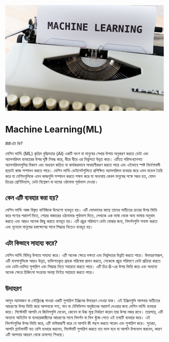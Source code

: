 ![Machine Learning Preview](../../assets/machine_learning_preview.jpg)

# Machine Learning(ML)

##এটা কি?

মেশিন লার্নিং (ML) কৃত্রিম বুদ্ধিমত্তার (AI) একটি অংশ যা মানুষের শেখার উপায় অনুকরণ করতে ডেটা এবং অ্যালগরিদম ব্যবহারের উপর দৃষ্টি নিবদ্ধ করে, ধীরে ধীরে এর নির্ভুলতা উন্নত করে। এটিতে পরিসংখ্যানগত অ্যালগরিদমগুলির বিকাশ এবং অধ্যয়ন জড়িত যা কার্যকরভাবে সাধারণীকরণ করতে পারে এবং এইভাবে স্পষ্ট নির্দেশাবলী ছাড়াই কাজ সম্পাদন করতে পারে। মেশিন লার্নিং ডেটাসেটগুলিতে প্রশিক্ষিত অ্যালগরিদম ব্যবহার করে এমন মডেল তৈরি করে যা মেশিনগুলিকে এমন কাজগুলি সম্পাদন করতে সক্ষম করে যা অন্যথায় কেবল মানুষের পক্ষে সম্ভব হত, যেমন চিত্রের শ্রেণিবিন্যাস, ডেটা বিশ্লেষণ বা দামের ওঠানামা পূর্বাভাস দেওয়া।

## কেন এটি ব্যবহার করা হয়?

মেশিন লার্নিং আজ বিস্তৃত বাণিজ্যিক উদ্দেশ্যে ব্যবহৃত হয়। এটি ভোক্তাদের কাছে তাদের অতীতের ক্রয়ের উপর ভিত্তি করে পণ্যের পরামর্শ দিতে, শেয়ার বাজারের ওঠানামার পূর্বাভাস দিতে, লেখাকে এক ভাষা থেকে অন্য ভাষায় অনুবাদ করতে এবং আরও অনেক কিছু করতে ব্যবহৃত হয়। এটি প্রচুর পরিমাণে ডেটা বোঝার জন্য, নিদর্শনগুলি শনাক্ত করতে এবং ন্যূনতম মানুষের হস্তক্ষেপের সাথে সিদ্ধান্ত নিতেও ব্যবহৃত হয়।

## এটা কিভাবে সাহায্য করে?

মেশিন লার্নিং বিভিন্ন উপায়ে সাহায্য করে। এটি অনেক ক্ষেত্রে দক্ষতা এবং নির্ভুলতার উন্নতি করতে পারে। উদাহরণস্বরূপ, এটি ব্যবসাগুলিকে আরও উন্নত, ব্যক্তিগতকৃত গ্রাহক পরিষেবা প্রদান করতে, সেকেন্ডে প্রচুর পরিমাণে ডেটা প্রক্রিয়া করতে এবং ডেটা-চালিত সুপারিশ এবং সিদ্ধান্ত নিতে সহায়তা করতে পারে। এটি চিত্র 6-এর উপর ভিত্তি করে এবং অন্যান্য অনেক ক্ষেত্রে চিকিৎসা সংক্রান্ত অবস্থা নির্ণয়ে সহায়তা করতে পারে।

## উদাহরণ

আসুন অ্যামাজন বা নেটফ্লিক্সে পাওয়া একটি সুপারিশ ইঞ্জিনের উদাহরণ নেওয়া যাক। এই ইঞ্জিনগুলি আপনার অতীতের আচরণের উপর ভিত্তি করে আপনাকে পণ্য, গান বা টেলিভিশন অনুষ্ঠানের পরামর্শ দেওয়ার জন্য মেশিন লার্নিং ব্যবহার করে। সিস্টেমটি আপনি যে জিনিসগুলি দেখেন, কেনেন বা উচ্চ মূল্য নির্ধারণ করেন তার উপর নজর রাখে। তারপরে, এটি অন্যান্য আইটেম বা ব্যবহারকারীদের আচরণের সাথে নিদর্শন বা মিল খুঁজে পেতে এই তথ্যটি ব্যবহার করে। এই নিদর্শনগুলির উপর ভিত্তি করে, এটি ভবিষ্যদ্বাণী করে যে আপনি কী পছন্দ করতে পারেন এবং সুপারিশ করে। সুতরাং, আপনি প্ল্যাটফর্মটি যত বেশি ব্যবহার করবেন, সিস্টেমটি সুপারিশ করতে তত ভাল হবে যা আপনি উপভোগ করবেন, কারণ এটি আপনার আচরণ থেকে ক্রমাগত শিখছে।